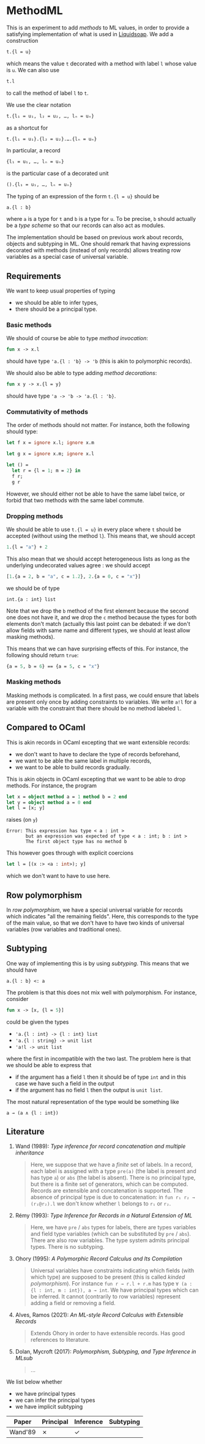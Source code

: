 # MethodML

This is an experiment to add _methods_ to ML values, in order to provide a
satisfying implementation of what is used in
[Liquidsoap](http://www.liquidsoap.info). We add a construction

```ocaml
t.{l = u}
```

which means the value `t` decorated with a method with label `l` whose value is
`u`. We can also use

```ocaml
t.l
```

to call the method of label `l` to `t`.

We use the clear notation

```ocaml
t.{l₁ = u₁, l₂ = u₂, …, lₙ = uₙ}
```

as a shortcut for

```ocaml
t.{l₁ = u₁}.{l₂ = u₂}.….{lₙ = uₙ}
```

In particular, a record

```ocaml
{l₁ = u₁, …, lₙ = uₙ}
```

is the particular case of a decorated unit

```ocaml
().{l₁ = u₁, …, lₙ = uₙ}
```

The typing of an expression of the form `t.{l = u}` should be

```
a.{l : b}
```

where `a` is a type for `t` and `b` is a type for `u`. To be precise, `b` should
actually be a _type scheme_ so that our records can also act as modules.

The implementation should be based on previous work about records, objects and
subtyping in ML. One should remark that having expressions decorated with
methods (instead of only records) allows treating row variables as a special
case of universal variable.

## Requirements

We want to keep usual properties of typing

- we should be able to infer types,
- there should be a principal type.

### Basic methods

We should of course be able to type _method invocation_:

```ocaml
fun x -> x.l
```

should have type `'a.{l : 'b} -> 'b` (this is akin to polymorphic records).

We should also be able to type adding _method decorations_:

```ocaml
fun x y -> x.{l = y}
```

should have type `'a -> 'b -> 'a.{l : 'b}`.

### Commutativity of methods

The order of methods should not matter. For instance, both the following should
type:

```ocaml
let f x = ignore x.l; ignore x.m

let g x = ignore x.m; ignore x.l

let () =
  let r = {l = 1; m = 2} in
  f r;
  g r
```

However, we should either not be able to have the same label twice, or forbid
that two methods with the same label commute.

### Dropping methods

We should be able to use `t.{l = u}` in every place where `t` should be accepted
(without using the method `l`). This means that, we should accept

```ocaml
1.{l = "a"} + 2
```

This also mean that we should accept heterogeneous lists as long as the
underlying undecorated values agree : we should accept

```ocaml
[1.{a = 2, b = "a", c = 1.2}, 2.{a = 0, c = "x"}]
```

we should be of type

```
int.{a : int} list
```

Note that we drop the `b` method of the first element because the second one
does not have it, and we drop the `c` method because the types for both elements
don't match (actually this last point can be debated: if we don't allow fields
with same name and different types, we should at least allow masking methods).

This means that we can have surprising effects of this. For instance, the
following should return `true`:

```ocaml
{a = 5, b = 6} == {a = 5, c = "x"}
```

### Masking methods

Masking methods is complicated. In a first pass, we could ensure that labels are
present only once by adding constraints to variables. We write `a!l` for a
variable with the constraint that there should be no method labeled `l`.

## Compared to OCaml

This is akin records in OCaml excepting that we want extensible records:

- we don't want to have to declare the type of records beforehand,
- we want to be able the same label in multiple records,
- we want to be able to build records gradually.

This is akin objects in OCaml excepting that we want to be able to drop
methods. For instance, the program

```ocaml
let x = object method a = 1 method b = 2 end
let y = object method a = 0 end
let l = [x; y]
```

raises (on `y`)

```
Error: This expression has type < a : int >
       but an expression was expected of type < a : int; b : int >
       The first object type has no method b
```

This however goes through with explicit coercions

```ocaml
let l = [(x :> <a : int>); y]
```

which we don't want to have to use here.

## Row polymorphism

In _row polymorphism_, we have a special universal variable for records which
indicates "all the remaining fields". Here, this corresponds to the type of the
main value, so that we don't have to have two kinds of universal variables (row
variables and traditional ones).

## Subtyping

One way of implementing this is by using _subtyping_. This means that we should
have

```
a.{l : b} <: a
```

The problem is that this does not mix well with polymorphism. For instance,
consider

```ocaml
fun x -> [x, {l = 5}]
```

could be given the types

- `'a.{l : int} -> {l : int} list`
- `'a.{l : string} -> unit list`
- `'a!l -> unit list`

where the first in incompatible with the two last. The problem here is that we
should be able to express that

- if the argument has a field `l` then it should be of type `int` and in this
  case we have such a field in the output
- if the argument has no field `l` then the output is `unit list`.

The most natural representation of the type would be something like

```
a → (a ∧ {l : int})
```

<!-- ## The other ways of implementing this  -->

<!-- ## Records with subtyping -->

<!-- There are several approaches to (sub)typing records. -->

<!-- ### MLsub -->

<!-- In _MLsub_ the idea is that every type variable is attached with an interval. -->

<!-- The one of [MLsub](https://dl.acm.org/doi/10.1145/3093333.3009882) (see also -->
<!-- [this](https://github.com/stedolan/mlsub) and -->
<!-- [this](https://github.com/smimram/mlsub) implementations) is nice but leads to -->
<!-- unreadable types -->

## Literature

1. Wand (1989): _Type inference for record concatenation and multiple
   inheritance_

   > Here, we suppose that we have a _finite_ set of labels. In a record, each
   > label is assigned with a type `pre(a)` (the label is present and has type
   > `a`) or `abs` (the label is absent). There is no principal type, but there
   > is a finite set of generators, which can be computed. Records are
   > extensible and concatenation is supported. The absence of principal type is
   > due to concatenation: in `fun r₁ r₂ → (r₁@r₂).l` we don't know whether `l`
   > belongs to `r₁` or `r₂`.
  
1. Rémy (1993): _Type Inference for Records in a Natural Extension of ML_

   > Here, we have `pre` / `abs` types for labels, there are types variables and
   > field type variables (which can be substituted by `pre` / `abs`). There are
   > also row variables. The type system admits principal types. There is no
   > subtyping.
   
1. Ohory (1995): _A Polymorphic Record Calculus and Its Compilation_

   > Universal variables have constraints indicating which fields (with which
   > type) are supposed to be present (this is called _kinded polymorphism_). For
   > instance `fun r → r.l + r.m` has type `∀ (a : {l : int, m : int}), a →
   > int`. We have principal types which can be inferred. It cannot (contrarily
   > to row variables) represent adding a field or removing a field.

1. Alves, Ramos (2021): _An ML-style Record Calculus with Extensible Records_

   > Extends Ohory in order to have extensible records. Has good references to
   > literature.
   
1. Dolan, Mycroft (2017): _Polymorphism, Subtyping, and Type Inference in MLsub_

   > ...

We list below whether

- we have principal types
- we can infer the principal types
- we have implicit subtyping

Paper | Principal | Inference | Subtyping |
--------|-----------|-----------|-----------|
Wand'89 | ✗ | ✓ |
